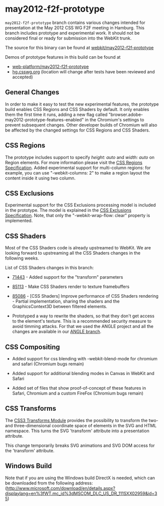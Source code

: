 may2012-f2f-prototype
=====================

`may2012-f2f-prototype` branch contains various changes intended for presentation at the May 2012 CSS WG F2F meeting in Hamburg. This branch includes prototype and experimental work. It should not be considered final or ready for submission into the WebKit trunk.

The source for this binary can be found at [webkit/may2012-f2f-prototype](https://github.com/adobe/webkit/tree/may2012-f2f-prototype)

Demos of prototype features in this build can be found at
* [web-platform/may2012-f2f-prototype](https://github.com/adobe/web-platform/tree/may2012-f2f-prototype/)
* [hg.csswg.org](https://hg.csswg.org/test/file/7e6cd72828e8/contributors/adobe/incoming/css3-regions) (location will change after tests have been reviewed and accepted)

General Changes
---------------
In order to make it easy to test the new experimental features, the prototype build enables CSS Regions and CSS Shaders by default. It only enables them the first time it runs, adding a new flag called "browser.adobe-may2012-prototype-features-enabled" in the Chromium's settings to prevent subsequent changes. Other developer builds of Chromium will also be affected by the changed settings for CSS Regions and CSS Shaders.


CSS Regions
-----------
The prototype includes support to specify *height: auto* and *width: auto* on Region elements. For more information please visit the [CSS Regions Specification](http://dev.w3.org/csswg/css3-regions/#regions-visual-formatting-steps).
Added experimental support for multi-column regions: for example, you can use "-webkit-columns: 2" to make a region layout the content inside it using two column.

CSS Exclusions
--------------
Experimental support for the CSS Exclusions processing model is included in the prototype. The model is explained in the [CSS Exclusions Specification](http://dev.w3.org/csswg/css3-exclusions/#exclusions-processing-model). Note, that only the "-webkit-wrap-flow: clear" property is implemented.

CSS Shaders
-----------
Most of the CSS Shaders code is already upstreamed to WebKit. We are looking forward to upstreaming all the CSS Shaders changes in the following weeks.

List of CSS Shaders changes in this branch:

+ [71443](https://bugs.webkit.org/show_bug.cgi?id=71443) - Added support for the "transform" parameters

+ [85113](https://bugs.webkit.org/show_bug.cgi?id=85113) - Make CSS Shaders render to texture framebuffers

+ [85086](https://bugs.webkit.org/show_bug.cgi?id=85086) - [CSS Shaders] Improve performance of CSS Shaders rendering - Partial implementation, sharing the shaders and the GraphicsContext3D between filtered elements.

+ Prototyped a way to rewrite the shaders, so that they don't get access to the element's texture. This is a recommended security measure to avoid timming attacks. For that we used the ANGLE project and all the changes are available in our [ANGLE branch](https://github.com/adobe/angle/tree/shader-rewriter).

CSS Compositing
-----------
+ Added support for css blending with -webkit-blend-mode for chromium and safari (Chromium bugs remain)

+ Added support for additional blending modes in Canvas in WebKit and Safari

+ Added set of files that show proof-of-concept of these features in Safari, Chromium and a custom FireFox (Chromium bugs remain)

CSS Transforms
-------------
The [CSS3 Transforms Module](http://dev.w3.org/csswg/css3-transforms/) provides the possibility to transform the two- and three-dimensional coordinate space of elements in the SVG and HTML namespace. This turns the SVG 'transform' attribute into a presentation attribute.

This change temporarily breaks SVG animations and SVG DOM access for the 'transform' attribute.

Windows Build
-------------
Note that if you are using the Windows build DirectX is needed, which can be downloaded from the following address: 
(http://www.microsoft.com/download/en/details.aspx?displaylang=en%3fWT.mc_id%3dMSCOM_DLC_US_DR_111SXX02959&id=35)


